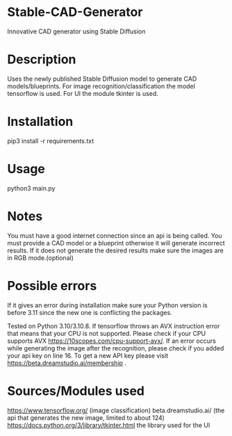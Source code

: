 # Stable-CAD-Generator
Innovative CAD generator using Stable Diffusion

# Description
Uses the newly published Stable Diffusion model to generate CAD models/blueprints.
For image recognition/classification the model tensorflow is used.
For UI the module tkinter is used.

# Installation 
pip3 install -r requirements.txt

# Usage
python3 main.py

# Notes
You must have a good internet connection since an api is being called.
You must provide a CAD model or a blueprint otherwise it will generate incorrect results.
If it does not generate the desired results make sure the images are in RGB mode.(optional)

# Possible errors
If it gives an error during installation make sure your Python version is before 3.11 since
the new one is conflicting the packages.

Tested on Python 3.10/3.10.8.
If tensorflow throws an AVX instruction error that means that your CPU is not supported.
Please check if your CPU supports AVX https://10scopes.com/cpu-support-avx/.
If an error occurs while generating the image after the recognition, 
please check if you added your api key on line 16.
To get a new API key please visit https://beta.dreamstudio.ai/membership .

# Sources/Modules used
https://www.tensorflow.org/ (image classification)
beta.dreamstudio.ai/ (the api that generates the new image, limited to about 124)
https://docs.python.org/3/library/tkinter.html the library used for the UI
